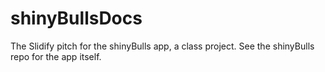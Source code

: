 shinyBullsDocs
==============

The Slidify pitch for the shinyBulls app, a class project. See the shinyBulls repo for the app itself.
